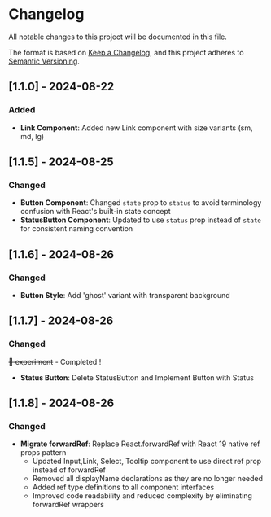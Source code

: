 # Changelog

All notable changes to this project will be documented in this file.

The format is based on [Keep a Changelog](https://keepachangelog.com/en/1.0.0/),
and this project adheres to [Semantic Versioning](https://semver.org/spec/v2.0.0.html).

## [1.1.0] - 2024-08-22

### Added

- **Link Component**: Added new Link component with size variants (sm, md, lg)

## [1.1.5] - 2024-08-25

### Changed

- **Button Component**: Changed `state` prop to `status` to avoid terminology confusion with React's built-in state concept
- **StatusButton Component**: Updated to use `status` prop instead of `state` for consistent naming convention

## [1.1.6] - 2024-08-26

### Changed

- **Button Style**: Add 'ghost' variant with transparent background

## [1.1.7] - 2024-08-26

### Changed

~~🧪 experiment~~ - Completed !

- **Status Button**: Delete StatusButton and Implement Button with Status

## [1.1.8] - 2024-08-26

### Changed

- **Migrate forwardRef**: Replace React.forwardRef with React 19 native ref props pattern
  - Updated Input,Link, Select, Tooltip component to use direct ref prop instead of forwardRef
  - Removed all displayName declarations as they are no longer needed
  - Added ref type definitions to all component interfaces
  - Improved code readability and reduced complexity by eliminating forwardRef wrappers
